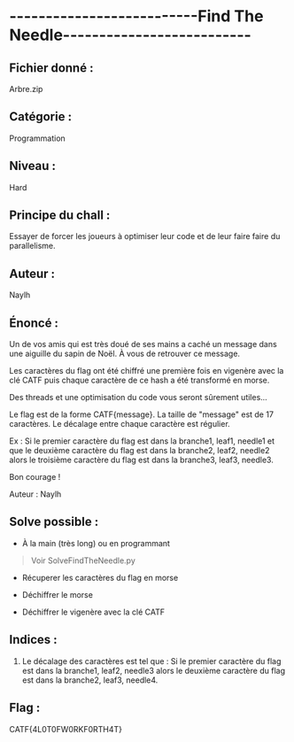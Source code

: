 # --------------------------Find The Needle--------------------------

## Fichier donné : 
Arbre.zip

## Catégorie : 
Programmation

## Niveau : 
Hard

## Principe du chall : 
Essayer de forcer les joueurs à optimiser leur code et de leur faire faire du parallelisme.

## Auteur : 
Naylh

## Énoncé : 
Un de vos amis qui est très doué de ses mains a caché un message dans une aiguille du sapin de Noël. À vous de retrouver ce message.

Les caractères du flag ont été chiffré une première fois en vigenère avec la clé CATF puis chaque caractère de ce hash a été transformé en morse.

Des threads et une optimisation du code vous seront sûrement utiles...

Le flag est de la forme CATF{message}.
La taille de "message" est de 17 caractères.
Le décalage entre chaque caractère est régulier.

Ex : Si le premier caractère du flag est dans la branche1, leaf1, needle1 et que le deuxième caractère du flag est dans la branche2, leaf2, needle2 alors le troisième caractère du flag est dans la branche3, leaf3, needle3.

Bon courage !

Auteur : Naylh

## Solve possible : 
- À la main (très long) ou en programmant

> Voir SolveFindTheNeedle.py

- Récuperer les caractères du flag en morse

- Déchiffrer le morse

- Déchiffrer le vigenère avec la clé CATF

## Indices :
1. Le décalage des caractères est tel que :
Si le premier caractère du flag est dans la branche1, leaf2, needle3 alors le deuxième caractère du flag est dans la branche2, leaf3, needle4.

## Flag : 
CATF{4L0T0FW0RKF0RTH4T}
